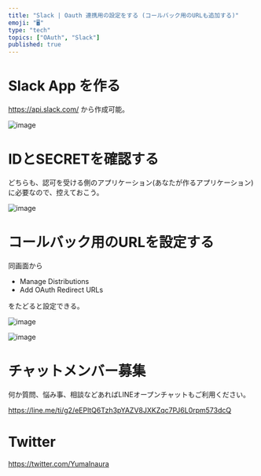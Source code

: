 ```yaml
---
title: "Slack | Oauth 連携用の設定をする (コールバック用のURLも追加する)"
emoji: "🖥"
type: "tech"
topics: ["OAuth", "Slack"]
published: true
---
```


# Slack App を作る

https://api.slack.com/ から作成可能。

![image](https://qiita-image-store.s3.amazonaws.com/0/89618/c1020f9d-12cf-d872-f02c-858b7b3e2084.png)

# IDとSECRETを確認する

どちらも、認可を受ける側のアプリケーション(あなたが作るアプリケーション)に必要なので、控えておこう。

![image](https://qiita-image-store.s3.amazonaws.com/0/89618/49bad7d8-15c7-2a56-d52b-673c4f089cf7.png)


# コールバック用のURLを設定する

同画面から

* Manage Distributions
* Add OAuth Redirect URLs

をたどると設定できる。

![image](https://qiita-image-store.s3.amazonaws.com/0/89618/bf664068-429e-4fb5-dc58-e5bbd8251c2c.png)


![image](https://qiita-image-store.s3.amazonaws.com/0/89618/04e85cbf-6084-dfed-7a7f-e3123275b045.png)








<!-- Update From Qiita API -->

# チャットメンバー募集


何か質問、悩み事、相談などあればLINEオープンチャットもご利用ください。

https://line.me/ti/g2/eEPltQ6Tzh3pYAZV8JXKZqc7PJ6L0rpm573dcQ





# Twitter


https://twitter.com/YumaInaura


<!-- Update From Qiita API -->


